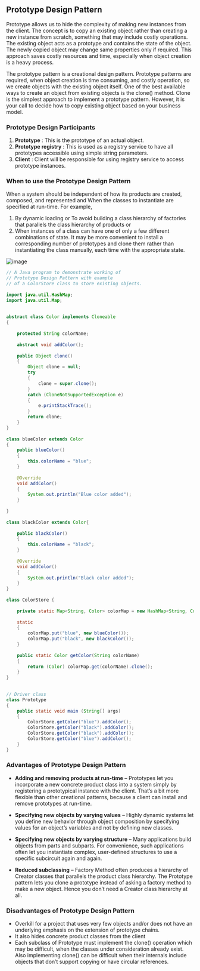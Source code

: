 ## Prototype Design Pattern

Prototype allows us to hide the complexity of making new instances from the client. The concept is to copy an existing object rather than creating a new instance from scratch, something that may include costly operations. The existing object acts as a prototype and contains the state of the object. The newly copied object may change same properties only if required. This approach saves costly resources and time, especially when object creation is a heavy process.

The prototype pattern is a creational design pattern. Prototype patterns are required, when object creation is time consuming, and costly operation, so we create objects with the existing object itself. One of the best available ways to create an object from existing objects is the clone() method. Clone is the simplest approach to implement a prototype pattern. However, it is your call to decide how to copy existing object based on your business model.

### Prototype Design Participants

1) **Prototype** : This is the prototype of an actual object.
2) **Prototype registry** : This is used as a registry service to have all prototypes accessible using simple string parameters.
3) **Client** : Client will be responsible for using registry service to access prototype instances.

### When to use the Prototype Design Pattern

When a system should be independent of how its products are created, composed, and represented and
When the classes to instantiate are specified at run-time.
For example,
1) By dynamic loading or To avoid building a class hierarchy of factories that parallels the class hierarchy of products or
2) When instances of a class can have one of only a few different combinations of state. It may be more convenient to install a corresponding number of prototypes and clone them rather than instantiating the class manually, each time with the appropriate state.

![image](https://media.geeksforgeeks.org/wp-content/uploads/download-1.png)

```java
// A Java program to demonstrate working of
// Prototype Design Pattern with example
// of a ColorStore class to store existing objects.
 
import java.util.HashMap;
import java.util.Map;
 
 
abstract class Color implements Cloneable
{
     
    protected String colorName;
      
    abstract void addColor();
      
    public Object clone()
    {
        Object clone = null;
        try
        {
            clone = super.clone();
        }
        catch (CloneNotSupportedException e)
        {
            e.printStackTrace();
        }
        return clone;
    }
}
 
class blueColor extends Color
{
    public blueColor()
    {
        this.colorName = "blue";
    }
  
    @Override
    void addColor()
    {
        System.out.println("Blue color added");
    }
     
}
 
class blackColor extends Color{
  
    public blackColor()
    {
        this.colorName = "black";
    }
  
    @Override
    void addColor()
    {
        System.out.println("Black color added");
    }
}
  
class ColorStore {
  
    private static Map<String, Color> colorMap = new HashMap<String, Color>();
      
    static
    {
        colorMap.put("blue", new blueColor());
        colorMap.put("black", new blackColor());
    }
      
    public static Color getColor(String colorName)
    {
        return (Color) colorMap.get(colorName).clone();
    }
}
 
 
// Driver class
class Prototype
{
    public static void main (String[] args)
    {
        ColorStore.getColor("blue").addColor();
        ColorStore.getColor("black").addColor();
        ColorStore.getColor("black").addColor();
        ColorStore.getColor("blue").addColor();
    }
}
```

### Advantages of Prototype Design Pattern


- **Adding and removing products at run-time** – Prototypes let you incorporate a new concrete product class into a system simply by registering a prototypical instance with the client. That’s a bit more flexible than other creational patterns, because a client can install and remove prototypes at run-time.

- **Specifying new objects by varying values** – Highly dynamic systems let you define new behavior through object composition by specifying values for an object’s variables and not by defining new classes.

- **Specifying new objects by varying structure** – Many applications build objects from parts and subparts. For convenience, such applications often let you instantiate complex, user-defined structures to use a specific subcircuit again and again.

- **Reduced subclassing** – Factory Method often produces a hierarchy of Creator classes that parallels the product class hierarchy. The Prototype pattern lets you clone a prototype instead of asking a factory method to make a new object. Hence you don’t need a Creator class hierarchy at all.


### Disadvantages of Prototype Design Pattern

- Overkill for a project that uses very few objects and/or does not have an underlying emphasis on the extension of prototype chains.
- It also hides concrete product classes from the client
- Each subclass of Prototype must implement the clone() operation which may be difficult, when the classes under consideration already exist. Also implementing clone() can be difficult when their internals include objects that don’t support copying or have circular references.